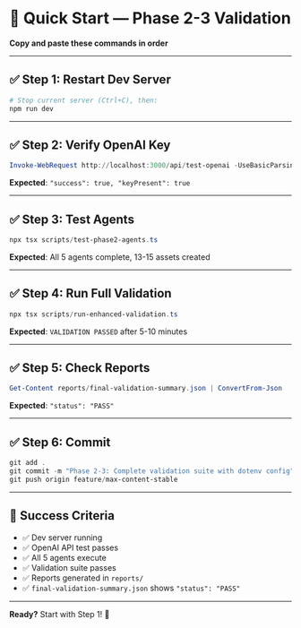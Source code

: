 # 🚀 Quick Start — Phase 2-3 Validation

**Copy and paste these commands in order**

---

## ✅ Step 1: Restart Dev Server

```powershell
# Stop current server (Ctrl+C), then:
npm run dev
```

---

## ✅ Step 2: Verify OpenAI Key

```powershell
Invoke-WebRequest http://localhost:3000/api/test-openai -UseBasicParsing | Select-Object -ExpandProperty Content
```

**Expected**: `"success": true, "keyPresent": true`

---

## ✅ Step 3: Test Agents

```powershell
npx tsx scripts/test-phase2-agents.ts
```

**Expected**: All 5 agents complete, 13-15 assets created

---

## ✅ Step 4: Run Full Validation

```powershell
npx tsx scripts/run-enhanced-validation.ts
```

**Expected**: `VALIDATION PASSED` after 5-10 minutes

---

## ✅ Step 5: Check Reports

```powershell
Get-Content reports/final-validation-summary.json | ConvertFrom-Json
```

**Expected**: `"status": "PASS"`

---

## ✅ Step 6: Commit

```powershell
git add .
git commit -m "Phase 2-3: Complete validation suite with dotenv config"
git push origin feature/max-content-stable
```

---

## 🎯 Success Criteria

- ✅ Dev server running
- ✅ OpenAI API test passes
- ✅ All 5 agents execute
- ✅ Validation suite passes
- ✅ Reports generated in `reports/`
- ✅ `final-validation-summary.json` shows `"status": "PASS"`

---

**Ready?** Start with Step 1! 🚀

